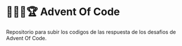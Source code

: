 # 👨🏻‍💻🏆 Advent Of Code

Repositorio para subir los codigos de las respuesta de los desafios de Advent Of Code.
